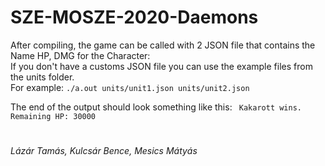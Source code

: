 # SZE-MOSZE-2020-Daemons

After compiling, the game can be called with 2 JSON file that contains the Name HP, DMG for the Character:\
If you don't have a customs JSON file you can use the example files from the units folder.\
For example: `./a.out units/unit1.json units/unit2.json`

The end of the output should look something like this: `
Kakarott wins. Remaining HP: 30000`
#
*Lázár Tamás, Kulcsár Bence, Mesics Mátyás*

